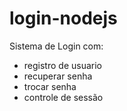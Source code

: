 # login-nodejs
Sistema de Login com:
- registro de usuario
- recuperar senha
- trocar senha
- controle de sessão
